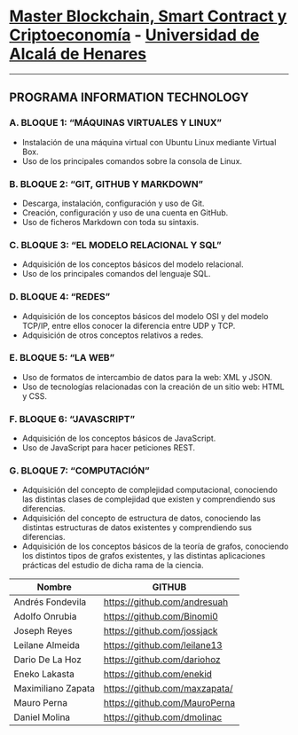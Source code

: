 # **[Master Blockchain, Smart Contract y Criptoeconomía](https://masterethereum.com/)** - **[Universidad de Alcalá de Henares](https://uah.es/es/)**

_______________________________________

## PROGRAMA INFORMATION TECHNOLOGY

### A. BLOQUE 1: “MÁQUINAS VIRTUALES Y LINUX” 
- Instalación de una máquina virtual con Ubuntu Linux mediante Virtual Box.
- Uso de los principales comandos sobre la consola de Linux.

### B. BLOQUE 2: “GIT, GITHUB Y MARKDOWN”
- Descarga, instalación, configuración y uso de Git.
- Creación, configuración y uso de una cuenta en GitHub.
- Uso de ficheros Markdown con toda su sintaxis.

### C. BLOQUE 3: “EL MODELO RELACIONAL Y SQL”
- Adquisición de los conceptos básicos del modelo relacional.
- Uso de los principales comandos del lenguaje SQL.

### D. BLOQUE 4: “REDES”
- Adquisición de los conceptos básicos del modelo OSI y del modelo TCP/IP, entre ellos conocer la diferencia entre UDP y TCP.
- Adquisición de otros conceptos relativos a redes.

### E. BLOQUE 5: “LA WEB”
- Uso de formatos de intercambio de datos para la web: XML y JSON.
- Uso de tecnologías relacionadas con la creación de un sitio web: HTML y CSS.

### F. BLOQUE 6: “JAVASCRIPT”
- Adquisición de los conceptos básicos de JavaScript.
- Uso de JavaScript para hacer peticiones REST.

### G. BLOQUE 7: “COMPUTACIÓN”
- Adquisición del concepto de complejidad computacional, conociendo las distintas clases de complejidad que existen y comprendiendo sus diferencias.
- Adquisición del concepto de estructura de datos, conociendo las distintas estructuras de datos existentes y comprendiendo sus diferencias.
- Adquisición de los conceptos básicos de la teoría de grafos, conociendo los distintos tipos de grafos existentes, y las distintas aplicaciones prácticas del estudio de dicha rama de la ciencia.



| **Nombre**             | **GITHUB**                        |
|--------------------|-------------------------------|
| Andrés Fondevila   | https://github.com/andresuah  |
| Adolfo Onrubia     | https://github.com/Binomi0    |
| Joseph Reyes       | https://github.com/jossjack   |
| Leilane Almeida    | https://github.com/leilane13  |
| Dario De La Hoz    | https://github.com/dariohoz   |
| Eneko Lakasta      | https://github.com/enekid     |
| Maximiliano Zapata | https://github.com/maxzapata/ |
| Mauro Perna        | https://github.com/MauroPerna |
| Daniel Molina      | https://github.com/dmolinac   |

